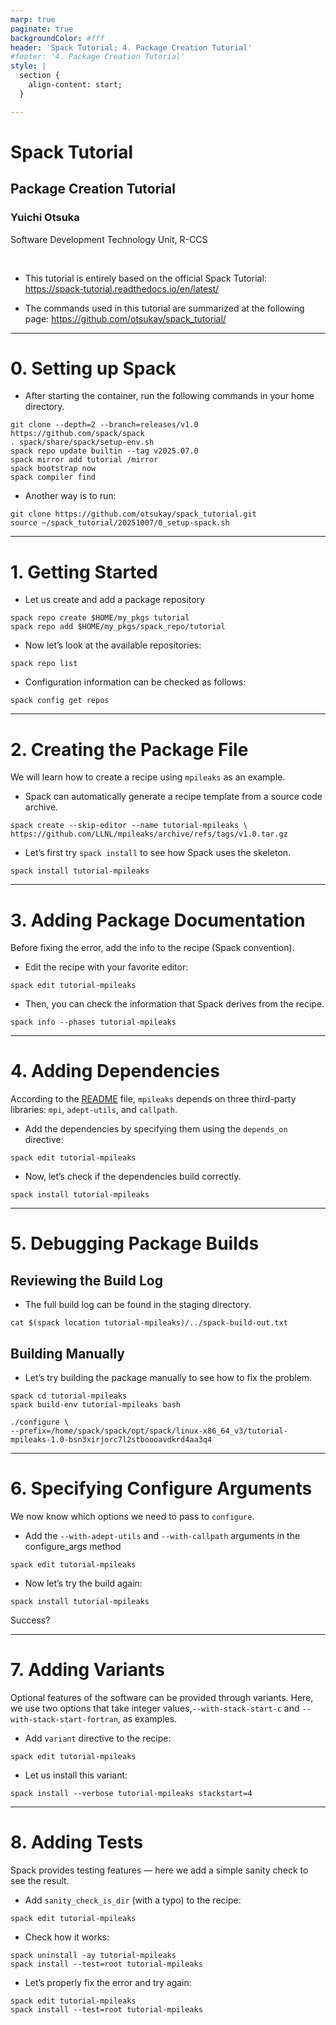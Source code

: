 ```yaml
---
marp: true
paginate: true
backgroundColor: #fff
header: 'Spack Tutorial; 4. Package Creation Tutorial'
#footer: '4. Package Creation Tutorial'
style: |
  section {
    align-content: start;
  }

---
```

# **Spack Tutorial**
## Package Creation Tutorial

### Yuichi Otsuka
Software Development Technology Unit, R-CCS

<br>

- This tutorial is entirely based on the official Spack Tutorial:
  https://spack-tutorial.readthedocs.io/en/latest/

- The commands used in this tutorial are summarized at the following page:
  https://github.com/otsukay/spack_tutorial/

---
# **0. Setting up Spack**

- After starting the container, run the following commands in your home directory.
```
git clone --depth=2 --branch=releases/v1.0 https://github.com/spack/spack
. spack/share/spack/setup-env.sh
spack repo update builtin --tag v2025.07.0
spack mirror add tutorial /mirror
spack bootstrap now
spack compiler find
```

- Another way is to run:
```
git clone https://github.com/otsukay/spack_tutorial.git
source ~/spack_tutorial/20251007/0_setup-spack.sh
```

---
# **1. Getting Started**

- Let us create and add a package repository
```
spack repo create $HOME/my_pkgs tutorial
spack repo add $HOME/my_pkgs/spack_repo/tutorial
```

- Now let’s look at the available repositories:
```
spack repo list
```

- Configuration information can be checked as follows:
```
spack config get repos
```

---
# **2. Creating the Package File**

We will learn how to create a recipe using `mpileaks` as an example.

- Spack can automatically generate a recipe template from a source code archive.
```
spack create --skip-editor --name tutorial-mpileaks \
https://github.com/LLNL/mpileaks/archive/refs/tags/v1.0.tar.gz
```

- Let’s first try `spack install` to see how Spack uses the skeleton.
```
spack install tutorial-mpileaks
```

---
# **3. Adding Package Documentation**

Before fixing the error, add the info to the recipe (Spack convention).

- Edit the recipe with your favorite editor:
```
spack edit tutorial-mpileaks
```

- Then, you can check the information that Spack derives from the recipe.
```
spack info --phases tutorial-mpileaks
```

---
# **4. Adding Dependencies**

According to the [README](https://github.com/LLNL/mpileaks) file, `mpileaks` depends on three third-party libraries: `mpi`, `adept-utils`, and `callpath`.

- Add the dependencies by specifying them using the `depends_on` directive:
```
spack edit tutorial-mpileaks
```

- Now, let’s check if the dependencies build correctly.
```
spack install tutorial-mpileaks
```

---
# **5. Debugging Package Builds**

## Reviewing the Build Log
- The full build log can be found in the staging directory.
```
cat $(spack location tutorial-mpileaks)/../spack-build-out.txt
```

## Building Manually

- Let’s try building the package manually to see how to fix the problem.
```
spack cd tutorial-mpileaks
spack build-env tutorial-mpileaks bash
```
```
./configure \
--prefix=/home/spack/spack/opt/spack/linux-x86_64_v3/tutorial-mpileaks-1.0-bsn3xirjorc7l2stboooavdkrd4aa3q4
```

---
# **6. Specifying Configure Arguments**

We now know which options we need to pass to `configure`.

- Add the `--with-adept-utils` and `--with-callpath` arguments in the configure_args method 
```
spack edit tutorial-mpileaks
```

- Now let’s try the build again:
```
spack install tutorial-mpileaks
```

Success?

---
# **7. Adding Variants**

Optional features of the software can be provided through variants.
Here, we use two options that take integer values,`--with-stack-start-c` and `--with-stack-start-fortran`, as examples.

- Add `variant` directive to the recipe:
```
spack edit tutorial-mpileaks
```

- Let us install this variant:
```
spack install --verbose tutorial-mpileaks stackstart=4
```

---
# **8. Adding Tests**

Spack provides testing features — here we add a simple sanity check to see the result.

- Add `sanity_check_is_dir`  (with a typo) to the recipe:
```
spack edit tutorial-mpileaks
```

- Check how it works:
```
spack uninstall -ay tutorial-mpileaks
spack install --test=root tutorial-mpileaks
```

- Let’s properly fix the error and try again:
```
spack edit tutorial-mpileaks
spack install --test=root tutorial-mpileaks
```